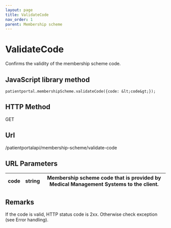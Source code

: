 ```yaml
---
layout: page
title: ValidateCode
nav_order: 1
parent: Membership scheme
---
```


# ValidateCode

Confirms the validity of the membership scheme code.

## JavaScript library method

```
patientportal.membershipScheme.validateCode({code: &lt;code&gt;});
```

## HTTP Method

GET

## ****Url****

/patientportalapi/membership-scheme/validate-code

## URL Parameters

| code | string | Membership scheme code that is provided by Medical Management Systems to the client. |
| --- | --- | --- |

## Remarks

If the code is valid, HTTP status code is 2xx. Otherwise check exception (see Error handling).
